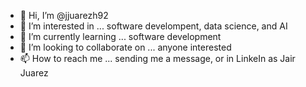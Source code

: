 - 👋 Hi, I’m @jjuarezh92
- 👀 I’m interested in ... software develompent, data science, and AI
- 🌱 I’m currently learning ... software development
- 💞️ I’m looking to collaborate on ... anyone interested
- 📫 How to reach me ... sending me a message, or in LinkeIn as Jair Juarez

<!---
jjuarezh92/jjuarezh92 is a ✨ special ✨ repository because its `README.md` (this file) appears on your GitHub profile.
You can click the Preview link to take a look at your changes.
--->
